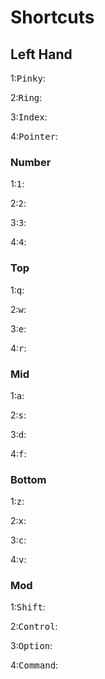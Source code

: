 # Shortcuts


## Left Hand

1:<kbd>Pinky</kbd>:

2:<kbd>Ring</kbd>:

3:<kbd>Index</kbd>:

4:<kbd>Pointer</kbd>:


### Number

1:<kbd>1</kbd>:

2:<kbd>2</kbd>:

3:<kbd>3</kbd>:

4:<kbd>4</kbd>:


### Top

1:<kbd>q</kbd>:

2:<kbd>w</kbd>:

3:<kbd>e</kbd>:

4:<kbd>r</kbd>:


### Mid

1:<kbd>a</kbd>:

2:<kbd>s</kbd>:

3:<kbd>d</kbd>:

4:<kbd>f</kbd>:


### Bottom

1:<kbd>z</kbd>:

2:<kbd>x</kbd>:

3:<kbd>c</kbd>:

4:<kbd>v</kbd>:

### Mod

1:<kbd>Shift</kbd>:

2:<kbd>Control</kbd>:

3:<kbd>Option</kbd>:

4:<kbd>Command</kbd>: